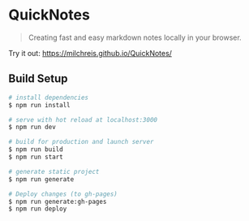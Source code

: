 # QuickNotes

> Creating fast and easy markdown notes locally in your browser.

Try it out: https://milchreis.github.io/QuickNotes/

## Build Setup

``` bash
# install dependencies
$ npm run install

# serve with hot reload at localhost:3000
$ npm run dev

# build for production and launch server
$ npm run build
$ npm run start

# generate static project
$ npm run generate

# Deploy changes (to gh-pages)
$ npm run generate:gh-pages
$ npm run deploy
```
